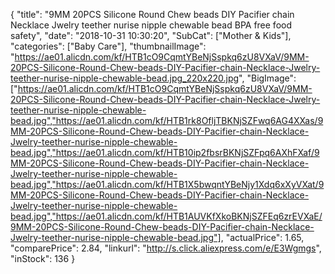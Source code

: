 {
	"title": "9MM 20PCS Silicone Round Chew beads DIY Pacifier chain Necklace Jwelry teether nurise nipple chewable bead BPA free food safety",
	"date": "2018-10-31 10:30:20",
	"SubCat": ["Mother & Kids"],
	"categories": ["Baby Care"],
	"thumbnailImage": "https://ae01.alicdn.com/kf/HTB1cO9CqmtYBeNjSspkq6zU8VXaV/9MM-20PCS-Silicone-Round-Chew-beads-DIY-Pacifier-chain-Necklace-Jwelry-teether-nurise-nipple-chewable-bead.jpg_220x220.jpg",
	"BigImage": ["https://ae01.alicdn.com/kf/HTB1cO9CqmtYBeNjSspkq6zU8VXaV/9MM-20PCS-Silicone-Round-Chew-beads-DIY-Pacifier-chain-Necklace-Jwelry-teether-nurise-nipple-chewable-bead.jpg","https://ae01.alicdn.com/kf/HTB1rk8OfljTBKNjSZFwq6AG4XXas/9MM-20PCS-Silicone-Round-Chew-beads-DIY-Pacifier-chain-Necklace-Jwelry-teether-nurise-nipple-chewable-bead.jpg","https://ae01.alicdn.com/kf/HTB10ip2fbsrBKNjSZFpq6AXhFXaf/9MM-20PCS-Silicone-Round-Chew-beads-DIY-Pacifier-chain-Necklace-Jwelry-teether-nurise-nipple-chewable-bead.jpg","https://ae01.alicdn.com/kf/HTB1X5bwqntYBeNjy1Xdq6xXyVXat/9MM-20PCS-Silicone-Round-Chew-beads-DIY-Pacifier-chain-Necklace-Jwelry-teether-nurise-nipple-chewable-bead.jpg","https://ae01.alicdn.com/kf/HTB1AUVKfXkoBKNjSZFEq6zrEVXaE/9MM-20PCS-Silicone-Round-Chew-beads-DIY-Pacifier-chain-Necklace-Jwelry-teether-nurise-nipple-chewable-bead.jpg"],
	"actualPrice": 1.65,
	"comparePrice": 2.84,
	"linkurl": "http://s.click.aliexpress.com/e/E3Wgmgs",
	"inStock": 136
}
